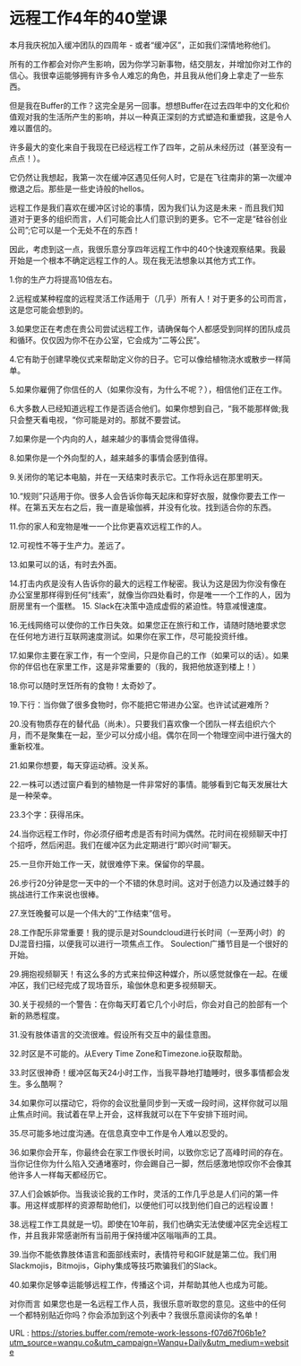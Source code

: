 # 远程工作4年的40堂课

本月我庆祝加入缓冲团队的四周年 - 或者“缓冲区”，正如我们深情地称他们。

所有的工作都会对你产生影响，因为你学习新事物，结交朋友，并增加你对工作的信心。我很幸运能够拥有许多令人难忘的角色，并且我从他们身上拿走了一些东西。

但是我在Buffer的工作？这完全是另一回事。想想Buffer在过去四年中的文化和价值观对我的生活所产生的影响，并以一种真正深刻的方式塑造和重塑我，这是令人难以置信的。

许多最大的变化来自于我现在已经远程工作了四年，之前从未经历过（甚至没有一点点！）。

它仍然让我想起，我第一次在缓冲区遇见任何人时，它是在飞往南非的第一次缓冲撤退之后。那些是一些史诗般的hellos。


远程工作是我们喜欢在缓冲区讨论的事情，因为我们认为这是未来 - 而且我们知道对于更多的组织而言，人们可能会比人们意识到的更多。它不一定是“硅谷创业公司”;它可以是一个无处不在的东西！

因此，考虑到这一点，我很乐意分享四年远程工作中的40个快速观察结果。我最开始是一个根本不确定远程工作的人。现在我无法想象以其他方式工作。

1.你的生产力将提高10倍左右。

2.远程或某种程度的远程灵活工作适用于（几乎）所有人！对于更多的公司而言，这是您可能会想到的。

3.如果您正在考虑在贵公司尝试远程工作，请确保每个人都感受到同样的团队成员和循环。仅仅因为你不在办公室，它会成为“二等公民”。

4.它有助于创建早晚仪式来帮助定义你的日子。它可以像给植物浇水或散步一样简单。

5.如果你雇佣了你信任的人（如果你没有，为什么不呢？），相信他们正在工作。

6.大多数人已经知道远程工作是否适合他们。如果你想到自己，“我不能那样做;我只会整天看电视，“你可能是对的。那就不要尝试。

7.如果你是一个内向的人，越来越少的事情会觉得值得。

8.如果你是一个外向型的人，越来越多的事情会感到值得。

9.关闭你的笔记本电脑，并在一天结束时表示它。工作将永远在那里明天。

10.“规则”只适用于你。很多人会告诉你每天起床和穿好衣服，就像你要去工作一样。在第五天左右之后，我一直是瑜伽裤，并没有化妆。找到适合你的东西。

11.你的家人和宠物是唯一一个比你更喜欢远程工作的人。

12.可视性不等于生产力。差远了。

13.如果可以的话，有时去外面。

14.打击内疚是没有人告诉你的最大的远程工作秘密。我认为这是因为你没有像在办公室里那样得到任何“线索”，就像当你四处看时，你是唯一一个工作的人，因为厨房里有一个蛋糕。 
15. Slack在决策中造成虚假的紧迫性。特意减慢速度。

16.无线网络可以使你的工作日失效。如果您正在旅行和工作，请随时随地要求您在任何地方进行互联网速度测试。如果你在家工作，尽可能投资纤维。

17.如果你主要在家工作，有一个空间，只是你自己的工作（如果可以的话）。如果你的伴侣也在家里工作，这是非常重要的（我的，我把他放逐到楼上！）

18.你可以随时烹饪所有的食物！太奇妙了。

19.下行：当你做了很多食物时，你不能把它带进办公室。也许试试避难所？

20.没有物质存在的替代品（尚未）。只要我们喜欢像一个团队一样去组织六个月，而不是聚集在一起，至少可以分成小组。偶尔在同一个物理空间中进行强大的重新校准。

21.如果你想要，每天穿运动裤。没关系。

22.一株可以透过窗户看到的植物是一件非常好的事情。能够看到它每天发展壮大是一种荣幸。

23.3个字：获得吊床。

24.当你远程工作时，你必须仔细考虑是否有时间为偶然。花时间在视频聊天中打个招呼，然后闲逛。我们在缓冲区为此定期进行“即兴时间”聊天。

25.一旦你开始工作一天，就很难停下来。保留你的早晨。

26.步行20分钟是您一天中的一个不错的休息时间。这对于创造力以及通过棘手的挑战进行工作来说也很棒。

27.烹饪晚餐可以是一个伟大的“工作结束”信号。

28.工作配乐非常重要！我的提示是对Soundcloud进行长时间（一至两小时）的DJ混音扫描，以便我可以进行一项焦点工作。 Soulection广播节目是一个很好的开始。

29.拥抱视频聊天！有这么多的方式来拉伸这种媒介，所以感觉就像在一起。在缓冲区，我们已经完成了现场音乐，瑜伽休息和更多视频聊天。

30.关于视频的一个警告：在你每天盯着它几个小时后，你会对自己的脸部有一个新的熟悉程度。

31.没有肢体语言的交流很难。假设所有交互中的最佳意图。

32.时区是不可能的。从Every Time Zone和Timezone.io获取帮助。

33.时区很神奇！缓冲区每天24小时工作，当我平静地打瞌睡时，很多事情都会发生。多么酷啊？

34.如果你可以摆动它，将你的会议批量同步到一天或一段时间，这样你就可以阻止焦点时间。我试着在早上开会，这样我就可以在下午安排下班时间。

35.尽可能多地过度沟通。在信息真空中工作是令人难以忍受的。

36.如果你会开车，你最终会在家工作很长时间，以致你忘记了高峰时间的存在。当你记住你为什么陷入交通堵塞时，你会踢自己一脚，然后感激地惊叹你不会像其他许多人一样每天都经历它。

37.人们会嫉妒你。当我谈论我的工作时，灵活的工作几乎总是人们问的第一件事。用这样或那样的资源帮助他们，以便他们可以找到他们自己的远程设置！

38.远程工作工具就是一切。即使在10年前，我们也确实无法使缓冲区完全远程工作，并且我非常感谢所有当前用于保持缓冲区嗡嗡声的工具。

39.当你不能依靠肢体语言和面部线索时，表情符号和GIF就是第二位。我们用Slackmojis，Bitmojis，Giphy集成等技巧欺骗我们的Slack。

40.如果你足够幸运能够远程工作，传播这个词，并帮助其他人也成为可能。

对你而言
如果您也是一名远程工作人员，我很乐意听取您的意见。这些中的任何一个都特别贴近你吗？你会添加到这个列表中？我很乐意阅读你的名单！

URL : https://stories.buffer.com/remote-work-lessons-f07d67f06b1e?utm_source=wanqu.co&utm_campaign=Wanqu+Daily&utm_medium=website